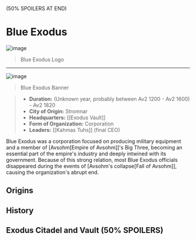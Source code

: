 (50% SPOILERS AT END)

# Blue Exodus

![image](https://github.com/user-attachments/assets/8dd49cf5-def2-434d-8e2b-6d6faa721b7c)
> Blue Exodus Logo
-----------------------
![image](https://github.com/user-attachments/assets/a178f448-225d-4a69-8740-5b8fffc843ea)
> Blue Exodus Banner

> - **Duration:** (Unknown year, probably between Av2 1200 - Av2 1600) - Av2 1820
> - **City of Origin:** Stromnar
> - **Headquarters:** [[Exodus Vault]]
> - **Form of Organization:** Corporation
> - **Leaders:** [[Kahmas Tuhs]] (final CEO)


Blue Exodus was a corporation focused on producing military equipment and a member of [Avsohm[Empire of Avsohm]]'s Big Three, becoming an essential part of the empire's industry and deeply intwined with its government. Because of this strong relation, most Blue Exodus officials disappeared during the events of [Avsohm's collapse[Fall of Avsohm]], causing the organization's abrupt end.

## Origins

## History

## Exodus Citadel and Vault (50% SPOILERS)
